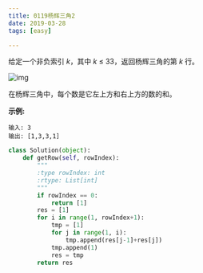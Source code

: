 ```yaml
---
title: 0119杨辉三角2
date: 2019-03-28
tags: [easy]

---
```


给定一个非负索引 *k*，其中 *k* ≤ 33，返回杨辉三角的第 *k* 行。

![img](https://upload.wikimedia.org/wikipedia/commons/0/0d/PascalTriangleAnimated2.gif)

在杨辉三角中，每个数是它左上方和右上方的数的和。

**示例:**

```
输入: 3
输出: [1,3,3,1]
```

```python
class Solution(object):
    def getRow(self, rowIndex):
        """
        :type rowIndex: int
        :rtype: List[int]
        """
        if rowIndex == 0:
            return [1]
        res = [1]
        for i in range(1, rowIndex+1):
            tmp = [1]
            for j in range(1, i):
                tmp.append(res[j-1]+res[j])
            tmp.append(1)
            res = tmp
        return res
```

